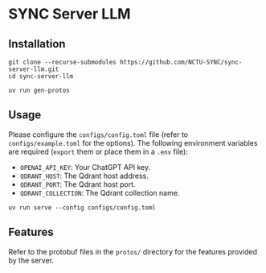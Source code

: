 # SYNC Server LLM

## Installation

```shell
git clone --recurse-submodules https://github.com/NCTU-SYNC/sync-server-llm.git
cd sync-server-llm

uv run gen-protos
```

## Usage

Please configure the `configs/config.toml` file (refer to `configs/example.toml` for the options).
The following environment variables are required (`export` them or place them in a `.env` file):

- `OPENAI_API_KEY`: Your ChatGPT API key.
- `QDRANT_HOST`: The Qdrant host address.
- `QDRANT_PORT`: The Qdrant host port.
- `QDRANT_COLLECTION`: The Qdrant collection name.

```shell
uv run serve --config configs/config.toml
```

## Features

Refer to the protobuf files in the `protos/` directory for the features provided by the server.
